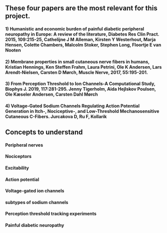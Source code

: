 ## These four papers are the most relevant for this project. 

#### 1) Humanistic and economic burden of painful diabetic peripheral neuropathy in Europe: A review of the literature, Diabetes Res Clin Pract. 2015, 109:215-25, Cathelijne J M Alleman, Kirsten Y Westerhout, Marja Hensen, Colette Chambers, Malcolm Stoker, Stephen Long, Floortje E van Nooten 

#### 2) Membrane properties in small cutaneous nerve fibers in humans, Kristian Hennings, Ken Steffen Frahm, Laura Petrini, Ole K Andersen, Lars Arendt-Nielsen, Carsten D Mørch, Muscle Nerve, 2017, 55:195-201. 

#### 3) From Perception Threshold to Ion Channels-A Computational Study, Biophys J. 2019, 117:281-295. Jenny Tigerholm, Aida Hejlskov Poulsen, Ole Kæseler Andersen, Carsten Dahl Mørch 

#### 4) Voltage-Gated Sodium Channels Regulating Action Potential Generation in Itch-, Nociceptive-, and Low-Threshold Mechanosensitive Cutaneous C-Fibers. Jurcakova D, Ru F, Kollarik

## Concepts to understand 

#### Peripheral nerves
#### Nociceptors
#### Excitability
#### Action potential 
#### Voltage-gated ion channels
#### subtypes of sodium channels
#### Perception threshold tracking experiments 
#### Painful diabetic neuropathy 
